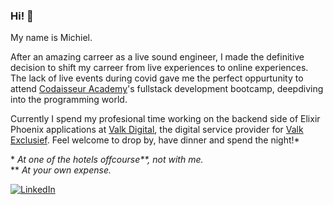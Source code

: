 ### Hi! :raising_hand:

My name is Michiel.

After an amazing carreer as a live sound engineer, I made the definitive decision to shift my carreer from live experiences to online experiences.
The lack of live events during covid gave me the perfect oppurtunity to attend [Codaisseur Academy](https://codaisseur.com/)'s fullstack development bootcamp, deepdiving into the programming world.

Currently I spend my profesional time working on the backend side of Elixir Phoenix applications at [Valk Digital](https://www.valkdigital.nl/), the digital service provider for [Valk Exclusief](https://www.valkexclusief.nl/). Feel welcome to drop by, have dinner and spend the night!*

\*  _At one of the hotels offcourse**, not with me._   
\** _At your own expense._

  <p>
  <a href="https://www.linkedin.com/in/mbrongers/"><img alt="LinkedIn" src="https://img.shields.io/badge/LinkedIn-0A66C2?logo=linkedIn&logoColor=white&style=for-the-badge"     /><a>
  </p>
